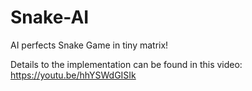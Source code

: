 # Snake-AI
AI perfects Snake Game in tiny matrix!

Details to the implementation can be found in this video:
https://youtu.be/hhYSWdGISIk
